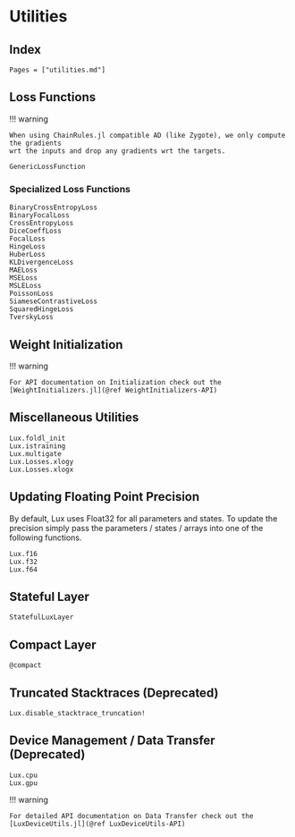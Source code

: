 # Utilities

## Index

```@index
Pages = ["utilities.md"]
```

## Loss Functions

!!! warning

    When using ChainRules.jl compatible AD (like Zygote), we only compute the gradients
    wrt the inputs and drop any gradients wrt the targets.

```@docs
GenericLossFunction
```

### Specialized Loss Functions

```@docs
BinaryCrossEntropyLoss
BinaryFocalLoss
CrossEntropyLoss
DiceCoeffLoss
FocalLoss
HingeLoss
HuberLoss
KLDivergenceLoss
MAELoss
MSELoss
MSLELoss
PoissonLoss
SiameseContrastiveLoss
SquaredHingeLoss
TverskyLoss
```

## Weight Initialization

!!! warning

    For API documentation on Initialization check out the
    [WeightInitializers.jl](@ref WeightInitializers-API)

## Miscellaneous Utilities

```@docs
Lux.foldl_init
Lux.istraining
Lux.multigate
Lux.Losses.xlogy
Lux.Losses.xlogx
```

## Updating Floating Point Precision

By default, Lux uses Float32 for all parameters and states. To update the precision
simply pass the parameters / states / arrays into one of the following functions.

```@docs
Lux.f16
Lux.f32
Lux.f64
```

## Stateful Layer

```@docs
StatefulLuxLayer
```

## Compact Layer

```@docs
@compact
```

## Truncated Stacktraces (Deprecated)

```@docs
Lux.disable_stacktrace_truncation!
```

## Device Management / Data Transfer (Deprecated)

```@docs
Lux.cpu
Lux.gpu
```

!!! warning

    For detailed API documentation on Data Transfer check out the
    [LuxDeviceUtils.jl](@ref LuxDeviceUtils-API)
